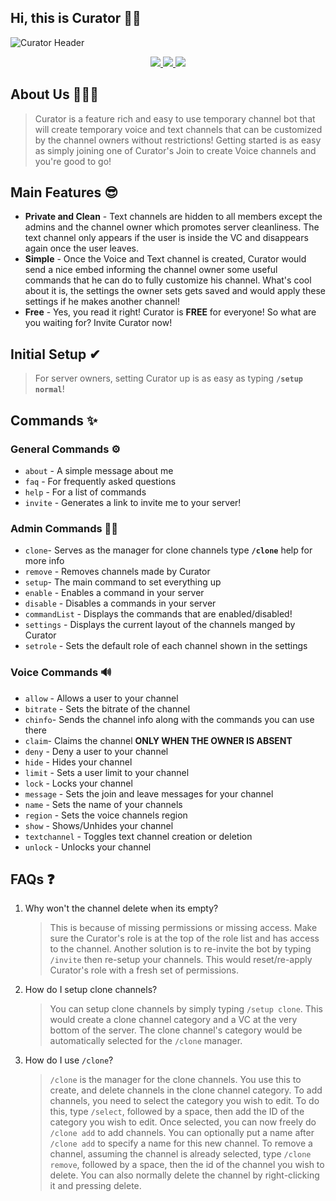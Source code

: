## Hi, this is Curator 👋🏻

![Curator Header](https://i.imgur.com/dzBZ1F6.png)

<div align=center>
   <a href="https://top.gg/bot/816152179101663312">
     <img src="https://top.gg/api/widget/servers/816152179101663312.svg">
   </a> 
   <a href="https://top.gg/bot/816152179101663312">
     <img src="https://top.gg/api/widget/upvotes/816152179101663312.svg">
   </a> 
   <a href="https://top.gg/bot/816152179101663312">
     <img src="https://top.gg/api/widget/owner/816152179101663312.svg">
   </a>
</div>


## About Us 🙋🏻‍♀️

> Curator is a feature rich and easy to use temporary channel bot that will create temporary voice and text channels
> that can be customized by the channel owners without restrictions!
> Getting started is as easy as simply joining one of Curator's Join to create Voice channels and you're good to go!



## Main Features 😎

- **Private and Clean** - Text channels are hidden to all members except the admins and the channel owner which promotes server cleanliness. The text channel only appears if the user is inside the VC and disappears again once the user leaves.
- **Simple** - Once the Voice and Text channel is created, Curator would send a nice embed informing the channel owner some useful commands that he can do to fully customize his channel. What's cool about it is, the settings the owner sets gets saved and would apply these settings if he makes another channel!
- **Free** - Yes, you read it right! Curator is **FREE** for everyone! So what are you waiting for? Invite Curator now!



## Initial Setup ✔

> For server owners, setting Curator up is as easy as typing **`/setup normal`**!

## Commands ✨

### General Commands ⚙

- `about` - A simple message about me
- `faq` - For frequently asked questions
- `help` - For a list of commands
- `invite` - Generates a link to invite me to your server!

### Admin Commands 🤴🏻

- `clone`- Serves as the manager for clone channels type **`/clone`** help for more info
- `remove` - Removes channels made by Curator
- `setup`- The main command to set everything up
- `enable` - Enables a command in your server
- `disable` - Disables a commands in your server
- `commandList` - Displays the commands that are enabled/disabled!
- `settings` - Displays the current layout of the channels manged by Curator
- `setrole` - Sets the default role of each channel shown in the settings

### Voice Commands 🔊

- `allow` - Allows a user to your channel
- `bitrate` - Sets the bitrate of the channel
- `chinfo`- Sends the channel info along with the commands you can use there
- `claim`- Claims the channel **ONLY WHEN THE OWNER IS ABSENT**
- `deny` - Deny a user to your channel
- `hide` - Hides your channel
- `limit` - Sets a user limit to your channel
- `lock` - Locks your channel
- `message` - Sets the join and leave messages for your channel
- `name` - Sets the name of your channels
- `region` - Sets the voice channels region
- `show` - Shows/Unhides your channel
- `textchannel` - Toggles text channel creation or deletion
- `unlock` - Unlocks your channel



## FAQs ❓

1. Why won't the channel delete when its empty?
   > This is because of missing permissions or missing access. Make sure the Curator's role is at the top of the role list and has access to the channel. Another solution is to re-invite the bot by typing `/invite` then re-setup your channels. This would reset/re-apply Curator's role with a fresh set of permissions.
1. How do I setup clone channels?
   > You can setup clone channels by simply typing `/setup clone`. This would create a clone channel category and a VC at the very bottom of the server. The clone channel's category would be automatically selected for the `/clone` manager.
1. How do I use `/clone`?
   > `/clone` is the manager for the clone channels. You use this to create, and delete channels in the clone channel category. To add channels, you need to select the category you wish to edit. To do this, type `/select`, followed by a space, then add the ID of the category you wish to edit. Once selected, you can now freely do `/clone add` to add channels. You can optionally put a name after `/clone add` to specify a name for this new channel. To remove a channel, assuming the channel is already selected, type `/clone remove`, followed by a space, then the id of the channel you wish to delete. You can also normally delete the channel by right-clicking it and pressing delete.

<!--

**Here are some ideas to get you started:**

🙋‍♀️ A short introduction - what is your organization all about?
🌈 Contribution guidelines - how can the community get involved?
👩‍💻 Useful resources - where can the community find your docs? Is there anything else the community should know?
🍿 Fun facts - what does your team eat for breakfast?
🧙 Remember, you can do mighty things with the power of [Markdown](https://docs.github.com/github/writing-on-github/getting-started-with-writing-and-formatting-on-github/basic-writing-and-formatting-syntax)
-->
